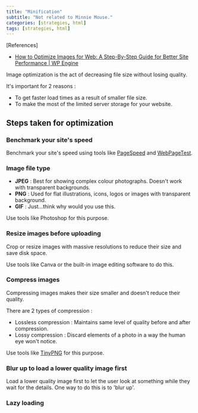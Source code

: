 ```yaml
---
title: "Minification"
subtitle: "Not related to Minnie Mouse."
categories: [strategies, html]
tags: [strategies, html]
---
```


[References]

- [How to Optimize Images for Web: A Step-By-Step Guide for Better Site Performance | WP Engine](https://wpengine.com/resources/optimize-images-for-web)

Image optimization is the act of decreasing file size without losing quality.

It's important for 2 reasons :

- To get faster load times as a result of smaller file size.
- To make the most of the limited server storage for your website.

## Steps taken for optimization

### Benchmark your site's speed

Benchmark your site's speed using tools like [PageSpeed](https://pagespeed.web.dev/?utm_source=psi&utm_medium=redirect) and [WebPageTest](https://www.webpagetest.org/).

### Image file type

- **JPEG** : Best for showing complex colour photographs. Doesn't work with transparent backgrounds.
- **PNG** : Used for flat illustrations, icons, logos or images with transparent background.
- **GIF** : Just...think why would you use this.

Use tools like Photoshop for this purpose.

### Resize images before uploading

Crop or resize images with massive resolutions to reduce their size and save disk space.

Use tools like Canva or the built-in image editing software to do this.

### Compress images

Compressing images makes their size smaller and doesn't reduce their quality.

There are 2 types of compression :

- Lossless compression : Maintains same level of quality before and after compression.
- Lossy compression : Discard elements of a photo in a way the human eye won't notice.

Use tools like [TinyPNG](https://tinypng.com/) for this purpose.

### Blur up to load a lower quality image first

Load a lower quality image first to let the user look at something while they wait for the details. One way to do this is to 'blur up'.

### Lazy loading
